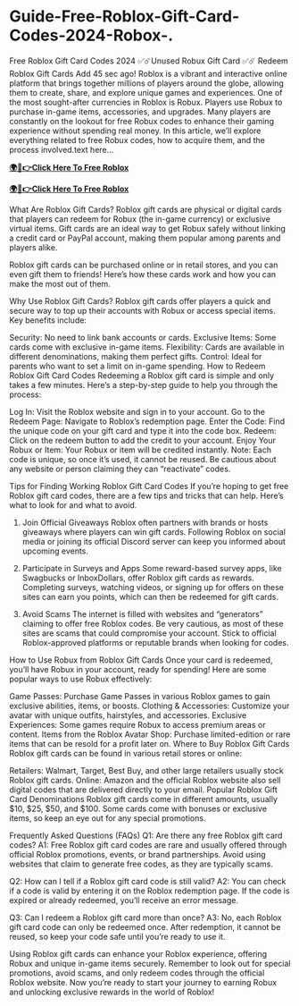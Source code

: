 # Guide-Free-Roblox-Gift-Card-Codes-2024-Robox-.
Free Roblox Gift Card Codes 2024 ✅☄️Unused Robux Gift Card ✅☄️ Redeem Roblox Gift Cards
Add 45 sec ago! Roblox is a vibrant and interactive online platform that brings together millions of players around the globe, allowing them to create, share, and explore unique games and experiences. One of the most sought-after currencies in Roblox is Robux. Players use Robux to purchase in-game items, accessories, and upgrades. Many players are constantly on the lookout for free Robux codes to enhance their gaming experience without spending real money. In this article, we’ll explore everything related to free Robux codes, how to acquire them, and the process involved.text here…

**[🌍📱👉Click Here To Free Roblox](https://giftcardshopzone.com/FreeRobuxgiftcardcodes06/FreeRobuxgiftcardcodes%20index.html)**

**[🌍📱👉Click Here To Free Roblox](https://giftcardshopzone.com/FreeRobuxgiftcardcodes06/FreeRobuxgiftcardcodes%20index.html)**

What Are Roblox Gift Cards?
Roblox gift cards are physical or digital cards that players can redeem for Robux (the in-game currency) or exclusive virtual items. Gift cards are an ideal way to get Robux safely without linking a credit card or PayPal account, making them popular among parents and players alike.

Roblox gift cards can be purchased online or in retail stores, and you can even gift them to friends! Here’s how these cards work and how you can make the most out of them.

Why Use Roblox Gift Cards?
Roblox gift cards offer players a quick and secure way to top up their accounts with Robux or access special items. Key benefits include:

Security: No need to link bank accounts or cards.
Exclusive Items: Some cards come with exclusive in-game items.
Flexibility: Cards are available in different denominations, making them perfect gifts.
Control: Ideal for parents who want to set a limit on in-game spending.
How to Redeem Roblox Gift Card Codes
Redeeming a Roblox gift card is simple and only takes a few minutes. Here’s a step-by-step guide to help you through the process:

Log In: Visit the Roblox website and sign in to your account.
Go to the Redeem Page: Navigate to Roblox’s redemption page.
Enter the Code: Find the unique code on your gift card and type it into the code box.
Redeem: Click on the redeem button to add the credit to your account.
Enjoy Your Robux or Item: Your Robux or item will be credited instantly.
Note: Each code is unique, so once it’s used, it cannot be reused. Be cautious about any website or person claiming they can “reactivate” codes.

Tips for Finding Working Roblox Gift Card Codes
If you’re hoping to get free Roblox gift card codes, there are a few tips and tricks that can help. Here’s what to look for and what to avoid.

1. Join Official Giveaways
Roblox often partners with brands or hosts giveaways where players can win gift cards. Following Roblox on social media or joining its official Discord server can keep you informed about upcoming events.

2. Participate in Surveys and Apps
Some reward-based survey apps, like Swagbucks or InboxDollars, offer Roblox gift cards as rewards. Completing surveys, watching videos, or signing up for offers on these sites can earn you points, which can then be redeemed for gift cards.

3. Avoid Scams
The internet is filled with websites and “generators” claiming to offer free Roblox codes. Be very cautious, as most of these sites are scams that could compromise your account. Stick to official Roblox-approved platforms or reputable brands when looking for codes.

How to Use Robux from Roblox Gift Cards
Once your card is redeemed, you’ll have Robux in your account, ready for spending! Here are some popular ways to use Robux effectively:

Game Passes: Purchase Game Passes in various Roblox games to gain exclusive abilities, items, or boosts.
Clothing & Accessories: Customize your avatar with unique outfits, hairstyles, and accessories.
Exclusive Experiences: Some games require Robux to access premium areas or content.
Items from the Roblox Avatar Shop: Purchase limited-edition or rare items that can be resold for a profit later on.
Where to Buy Roblox Gift Cards
Roblox gift cards can be found in various retail stores or online:

Retailers: Walmart, Target, Best Buy, and other large retailers usually stock Roblox gift cards.
Online: Amazon and the official Roblox website also sell digital codes that are delivered directly to your email.
Popular Roblox Gift Card Denominations
Roblox gift cards come in different amounts, usually $10, $25, $50, and $100. Some cards come with bonuses or exclusive items, so keep an eye out for any special promotions.

Frequently Asked Questions (FAQs)
Q1: Are there any free Roblox gift card codes? A1: Free Roblox gift card codes are rare and usually offered through official Roblox promotions, events, or brand partnerships. Avoid using websites that claim to generate free codes, as they are typically scams.

Q2: How can I tell if a Roblox gift card code is still valid? A2: You can check if a code is valid by entering it on the Roblox redemption page. If the code is expired or already redeemed, you’ll receive an error message.

Q3: Can I redeem a Roblox gift card more than once? A3: No, each Roblox gift card code can only be redeemed once. After redemption, it cannot be reused, so keep your code safe until you’re ready to use it.

Using Roblox gift cards can enhance your Roblox experience, offering Robux and unique in-game items securely. Remember to look out for special promotions, avoid scams, and only redeem codes through the official Roblox website. Now you’re ready to start your journey to earning Robux and unlocking exclusive rewards in the world of Roblox!






